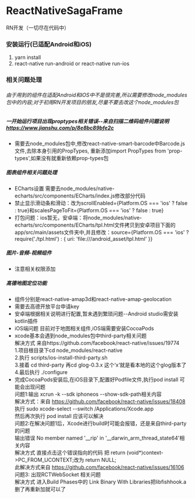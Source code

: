# ReactNativeSagaFrame
RN开发（一切尽在代码中）
### 安装运行(已适配Android和iOS)
1.    yarn install
2.    react-native run-android or react-native run-ios 
### 相关问题处理
###### 由于用到的组件在适配Android和iOS中不是很完善,所以需要修改node_modules包中的内容;对于初用RN开发项目的朋友,尽量不要去改这个node_modules包
        
##### 一开始运行项目出现proptypes相关错误--来自扫描二维码组件问题说明 https://www.jianshu.com/p/8e8bc89bfe2c
* 需要去node_modules包中,修改react-native-smart-barcode中Barcode.js文件,去除本身引用的PropTypes,
  重新添加import PropTypes from 'prop-types',如果没有就重新依赖prop-types包
  
##### 图表组件相关问题处理
* ECharts设置 需要去node_modules/native-echarts/src/components/ECharts/index.js修改部分代码
* 禁止显示滑动条和滑动：改为scrollEnabled={Platform.OS === 'ios' ? false : true}和scalesPageToFit={Platform.OS === 'ios' ? false : true}
* 打包问题：ios暂无，安卓端：将node_modules/native-echarts/src/components/ECharts/tpl.html文件拷贝到安卓项目下面的app/src/main/assets文件夹中,并且修改：source={Platform.OS === 'ios' ? require('./tpl.html') : { uri: 'file:///android_asset/tpl.html' }}

##### 图片-音频-视频组件
* 注意相关权限添加
##### 高德地图定位功能
* 组件分别是react-native-amap3d和react-native-amap-geolocation
* 需要去高德开放平台申请key
* 安卓端根据相关说明进行配置,暂未遇到繁琐问题--Android studio需安装kotlin插件
* iOS端问题 目前对于地图相关组件,iOS端需要安装CocoaPods 
* xcode基本会遇到node_modules包中third-party相关问题  
   解决方式 来自https://github.com/facebook/react-native/issues/19774  
    1.项目根目录下cd node_modules/react-native  
    2.执行 scripts/ios-install-third-party.sh  
    3.接着 cd third-party 再cd glog-0.3.x  这个‘x‘就是看本地的这个glog版本了  
    4.最后执行 ./configure  
* 完成CocoaPods安装后,在iOS目录下,配置好Podfile文件,执行pod install 可能会出现问题  
    问题1:输出 xcrun -k --sdk iphoneos --show-sdk-path相关内容  
    解决方式：来自 https://github.com/facebook/react-native/issues/18408  
        执行 sudo xcode-select --switch /Applications/Xcode.app  
        然后再次执行 pod install 应该可以解决  
    问题2:在解决问题1后，Xcode进行build时可能会报错，还是来自third-party的问题  
    输出错误 No member named '__rip' in '__darwin_arm_thread_state64'相关内容  
    解决方式 直接点击这个错误指向的代码 把 return (void*)context->PC_FROM_UCONTEXT;改为 return NULL;  
    此解决方式来自 https://github.com/facebook/react-native/issues/16106  
    问题3: 出现RCTWebSocket 相关问题   
    解决方式 进入Build Phases中的 Link Binary With Libraries把libfishhook.a删了再重新加就可以了  


    

    
